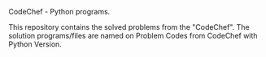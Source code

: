 CodeChef - Python programs.

This repository contains the solved problems from the "CodeChef". The solution programs/files are named on Problem Codes from CodeChef with Python Version.
